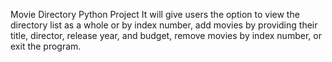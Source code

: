 Movie Directory Python Project
It will give users the option to view the directory list as a whole or by index number,
add movies by providing their title, director, release year, and budget,
remove movies by index number, or exit the program.
